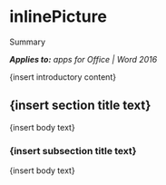 
# inlinePicture
Summary

 _**Applies to:** apps for Office | Word 2016_

{insert introductory content}

## {insert section title text}

{insert body text}


### {insert subsection title text}

{insert body text}

